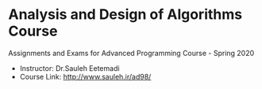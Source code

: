 # Analysis and Design of Algorithms Course
Assignments and Exams for Advanced Programming Course - Spring 2020
- Instructor: Dr.Sauleh Eetemadi
- Course Link: http://www.sauleh.ir/ad98/
